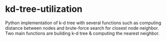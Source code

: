 # kd-tree-utilization
Python implementation of k-d tree with several functions such as computing distance between nodes and brute-force search for closest node neighbor. Two main functions are building k-d tree &amp; computing the nearest neighbor. 
